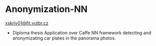 # Anonymization-NN
xskriv01@fit.vutbr.cz

* Diploma thesis
Application over Caffe NN framework detecting and anonymizating car plates in the panorama photos.
